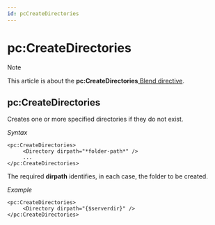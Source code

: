 ```yaml
---
id: pcCreateDirectories
---
```


# pc:CreateDirectories



> [!NOTE]
> This article is about the **pc:CreateDirectories**[ Blend directive](/docs/Repositories/Blend_directives).

## **pc:CreateDirectories**

Creates one or more specified directories if they do not exist.

*Syntax*

```
<pc:CreateDirectories>
     <Directory dirpath="*folder-path*" />
     ...
</pc:CreateDirectories>
```

The required **dirpath** identifies, in each case, the folder to be created.

*Example*

```language-xml
<pc:CreateDirectories>
     <Directory dirpath="{$serverdir}" />
</pc:CreateDirectories>
```

 